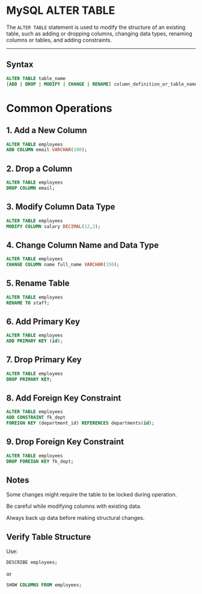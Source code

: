 # MySQL ALTER TABLE

The `ALTER TABLE` statement is used to modify the structure of an existing table, such as adding or dropping columns, changing data types, renaming columns or tables, and adding constraints.

---

## Syntax

```sql
ALTER TABLE table_name
[ADD | DROP | MODIFY | CHANGE | RENAME] column_definition_or_table_name;
```

# Common Operations

## 1. Add a New Column

```sql
ALTER TABLE employees
ADD COLUMN email VARCHAR(100);
```

## 2. Drop a Column

```sql
ALTER TABLE employees
DROP COLUMN email;
```

## 3. Modify Column Data Type

```sql
ALTER TABLE employees
MODIFY COLUMN salary DECIMAL(12,2);
```

## 4. Change Column Name and Data Type

```sql
ALTER TABLE employees
CHANGE COLUMN name full_name VARCHAR(150);
```

## 5. Rename Table

```sql
ALTER TABLE employees
RENAME TO staff;
```

## 6. Add Primary Key

```sql
ALTER TABLE employees
ADD PRIMARY KEY (id);
```

## 7. Drop Primary Key

```sql
ALTER TABLE employees
DROP PRIMARY KEY;
```

## 8. Add Foreign Key Constraint

```sql
ALTER TABLE employees
ADD CONSTRAINT fk_dept
FOREIGN KEY (department_id) REFERENCES departments(id);
```

## 9. Drop Foreign Key Constraint

```sql
ALTER TABLE employees
DROP FOREIGN KEY fk_dept;
```

## Notes

  Some changes might require the table to be locked during operation.

  Be careful while modifying columns with existing data.

  Always back up data before making structural changes.

## Verify Table Structure

Use:

```sql
DESCRIBE employees;
```

or

```sql
SHOW COLUMNS FROM employees;
```
